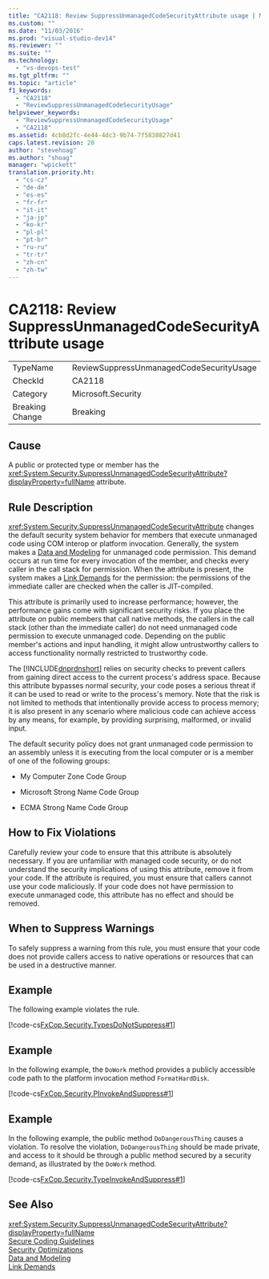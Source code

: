 ```yaml
---
title: "CA2118: Review SuppressUnmanagedCodeSecurityAttribute usage | Microsoft Docs"
ms.custom: ""
ms.date: "11/03/2016"
ms.prod: "visual-studio-dev14"
ms.reviewer: ""
ms.suite: ""
ms.technology: 
  - "vs-devops-test"
ms.tgt_pltfrm: ""
ms.topic: "article"
f1_keywords: 
  - "CA2118"
  - "ReviewSuppressUnmanagedCodeSecurityUsage"
helpviewer_keywords: 
  - "ReviewSuppressUnmanagedCodeSecurityUsage"
  - "CA2118"
ms.assetid: 4cb8d2fc-4e44-4dc3-9b74-7f5838827d41
caps.latest.revision: 20
author: "stevehoag"
ms.author: "shoag"
manager: "wpickett"
translation.priority.ht: 
  - "cs-cz"
  - "de-de"
  - "es-es"
  - "fr-fr"
  - "it-it"
  - "ja-jp"
  - "ko-kr"
  - "pl-pl"
  - "pt-br"
  - "ru-ru"
  - "tr-tr"
  - "zh-cn"
  - "zh-tw"
---
```

# CA2118: Review SuppressUnmanagedCodeSecurityAttribute usage
|||  
|-|-|  
|TypeName|ReviewSuppressUnmanagedCodeSecurityUsage|  
|CheckId|CA2118|  
|Category|Microsoft.Security|  
|Breaking Change|Breaking|  
  
## Cause  
 A public or protected type or member has the <xref:System.Security.SuppressUnmanagedCodeSecurityAttribute?displayProperty=fullName> attribute.  
  
## Rule Description  
 <xref:System.Security.SuppressUnmanagedCodeSecurityAttribute> changes the default security system behavior for members that execute unmanaged code using COM interop or platform invocation. Generally, the system makes a [Data and Modeling](../Topic/Data%20and%20Modeling%20in%20the%20.NET%20Framework.md) for unmanaged code permission. This demand occurs at run time for every invocation of the member, and checks every caller in the call stack for permission. When the attribute is present, the system makes a [Link Demands](../Topic/Link%20Demands.md) for the permission: the permissions of the immediate caller are checked when the caller is JIT-compiled.  
  
 This attribute is primarily used to increase performance; however, the performance gains come with significant security risks. If you place the attribute on public members that call native methods, the callers in the call stack (other than the immediate caller) do not need unmanaged code permission to execute unmanaged code. Depending on the public member's actions and input handling, it might allow untrustworthy callers to access functionality normally restricted to trustworthy code.  
  
 The [!INCLUDE[dnprdnshort](../code-quality/includes/dnprdnshort_md.md)] relies on security checks to prevent callers from gaining direct access to the current process's address space. Because this attribute bypasses normal security, your code poses a serious threat if it can be used to read or write to the process's memory. Note that the risk is not limited to methods that intentionally provide access to process memory; it is also present in any scenario where malicious code can achieve access by any means, for example, by providing surprising, malformed, or invalid input.  
  
 The default security policy does not grant unmanaged code permission to an assembly unless it is executing from the local computer or is a member of one of the following groups:  
  
-   My Computer Zone Code Group  
  
-   Microsoft Strong Name Code Group  
  
-   ECMA Strong Name Code Group  
  
## How to Fix Violations  
 Carefully review your code to ensure that this attribute is absolutely necessary. If you are unfamiliar with managed code security, or do not understand the security implications of using this attribute, remove it from your code. If the attribute is required, you must ensure that callers cannot use your code maliciously. If your code does not have permission to execute unmanaged code, this attribute has no effect and should be removed.  
  
## When to Suppress Warnings  
 To safely suppress a warning from this rule, you must ensure that your code does not provide callers access to native operations or resources that can be used in a destructive manner.  
  
## Example  
 The following example violates the rule.  
  
 [!code-cs[FxCop.Security.TypesDoNotSuppress#1](../code-quality/codesnippet/CSharp/ca2118-review-suppressunmanagedcodesecurityattribute-usage_1.cs)]  
  
## Example  
 In the following example, the `DoWork` method provides a publicly accessible code path to the platform invocation method `FormatHardDisk`.  
  
 [!code-cs[FxCop.Security.PInvokeAndSuppress#1](../code-quality/codesnippet/CSharp/ca2118-review-suppressunmanagedcodesecurityattribute-usage_2.cs)]  
  
## Example  
 In the following example, the public method `DoDangerousThing` causes a violation. To resolve the violation, `DoDangerousThing` should be made private, and access to it should be through a public method secured by a security demand, as illustrated by the `DoWork` method.  
  
 [!code-cs[FxCop.Security.TypeInvokeAndSuppress#1](../code-quality/codesnippet/CSharp/ca2118-review-suppressunmanagedcodesecurityattribute-usage_3.cs)]  
  
## See Also  
 <xref:System.Security.SuppressUnmanagedCodeSecurityAttribute?displayProperty=fullName>   
 [Secure Coding Guidelines](../Topic/Secure%20Coding%20Guidelines.md)   
 [Security Optimizations](http://msdn.microsoft.com/en-us/cf255069-d85d-4de3-914a-e4625215a7c0)   
 [Data and Modeling](../Topic/Data%20and%20Modeling%20in%20the%20.NET%20Framework.md)   
 [Link Demands](../Topic/Link%20Demands.md)